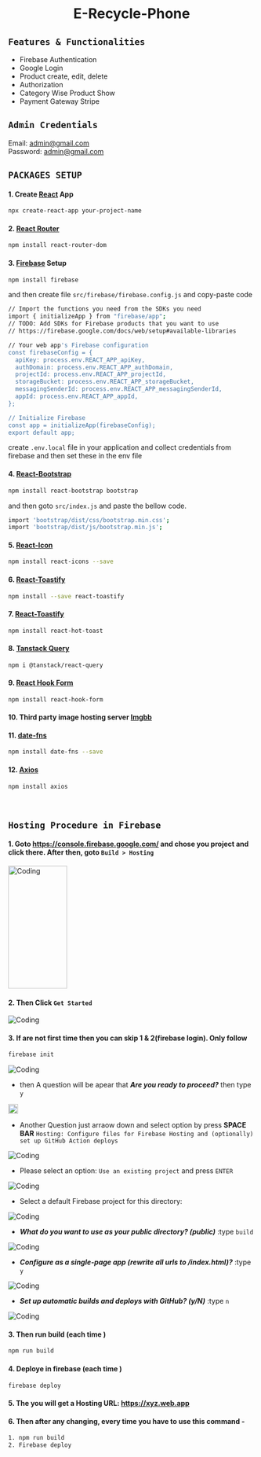 <div align='center'>

# E-Recycle-Phone
</div>

## `Features & Functionalities`
- Firebase Authentication
- Google Login
- Product create, edit, delete
- Authorization
- Category Wise Product Show
- Payment Gateway Stripe


## `Admin Credentials`
Email: admin@gmail.com
<br>
Password: admin@gmail.com

## `PACKAGES SETUP`
#### 1. Create [React](https://reactjs.org/) App
```bash
npx create-react-app your-project-name
```

#### 2. [React Router](https://reactrouter.com/en/main)
```bash
npm install react-router-dom
```
#### 3. [Firebase](https://console.firebase.google.com/) Setup
```bash
npm install firebase
```
and then create file `src/firebase/firebase.config.js` and copy-paste code

```bash
// Import the functions you need from the SDKs you need
import { initializeApp } from "firebase/app";
// TODO: Add SDKs for Firebase products that you want to use
// https://firebase.google.com/docs/web/setup#available-libraries

// Your web app's Firebase configuration
const firebaseConfig = {
  apiKey: process.env.REACT_APP_apiKey,
  authDomain: process.env.REACT_APP_authDomain,
  projectId: process.env.REACT_APP_projectId,
  storageBucket: process.env.REACT_APP_storageBucket,
  messagingSenderId: process.env.REACT_APP_messagingSenderId,
  appId: process.env.REACT_APP_appId,
};

// Initialize Firebase
const app = initializeApp(firebaseConfig);
export default app;
```
create `.env.local` file in your application and collect credentials from firebase and then set these in the env file

#### 4. [React-Bootstrap](https://react-bootstrap.github.io/)
  ```bash
  npm install react-bootstrap bootstrap
  ```
  and then goto `src/index.js` and paste the bellow code.
  ```bash
  import 'bootstrap/dist/css/bootstrap.min.css';
  import 'bootstrap/dist/js/bootstrap.min.js';
  ```

#### 5. [React-Icon](https://react-icons.github.io/react-icons/)
  ```bash
  npm install react-icons --save
  ```

#### 6. [React-Toastify](https://www.npmjs.com/package/react-toastify)
  ```bash
  npm install --save react-toastify
  ```
#### 7. [React-Toastify](https://react-hot-toast.com/)
  ```bash
  npm install react-hot-toast
  ```
#### 8. [Tanstack Query](https://tanstack.com/)
```bash
npm i @tanstack/react-query
```
#### 9. [React Hook Form](https://react-hook-form.com/)
```bash
npm install react-hook-form
```

#### 10. Third party image hosting server [Imgbb](https://imgbb.com/)

#### 11. [date-fns](https://www.npmjs.com/package/date-fns/)
```bash
npm install date-fns --save
```
#### 12. [Axios](https://www.npmjs.com/package/axios)
```bash
npm install axios
```

<br>


## `Hosting Procedure in Firebase`
#### 1. Goto https://console.firebase.google.com/ and chose you project and click there. After then, goto `Build > Hosting`

<img alt="Coding" height="250px" width="120px"  src="https://snipboard.io/kvcj7U.jpg"/>

#### 2. Then Click `Get Started`

<img alt="Coding" src="https://snipboard.io/j93oL5.jpg"/>

#### 3. If are not first time then you can skip 1 & 2(firebase login). Only follow 
```bash
firebase init
```

<img alt="Coding" src="https://snipboard.io/loRr1Q.jpg"/>
<br>

- then A question will be apear that ***Are you ready to proceed?*** then type `y`

<img alt="Coding" height="20px"  src="https://snipboard.io/skXvZz.jpg"/>

- Another Question just arraow down and select option by press **SPACE BAR** `Hosting: Configure files for Firebase Hosting and (optionally) set up GitHub Action deploys` 

<img alt="Coding" src="https://snipboard.io/5heC4H.jpg"/>

- Please select an option: `Use an existing project` and press `ENTER` 

<img alt="Coding" src="https://snipboard.io/5heC4H.jpg"/>

- Select a default Firebase project for this directory:
<img alt="Coding" src="https://snipboard.io/EJTdH3.jpg"/>

- ***What do you want to use as your public directory? (public)*** :type `build`
<img alt="Coding" src="https://snipboard.io/eKMdbJ.jpg"/>

- ***Configure as a single-page app (rewrite all urls to /index.html)?*** :type `y`
<img alt="Coding" src="https://snipboard.io/EtHBrK.jpg"/>

- ***Set up automatic builds and deploys with GitHub? (y/N)*** :type `n`
<img alt="Coding" src="https://snipboard.io/VUEPal.jpg"/>


#### 3. Then run build (each time )
```bash
npm run build
```

#### 4. Deploye in firebase (each time )
```bash
firebase deploy
```

#### 5. The you will get a Hosting URL: https://xyz.web.app

#### 6. Then after any changing, every time you have to use this command -
```bash
1. npm run build 
2. Firebase deploy
```



